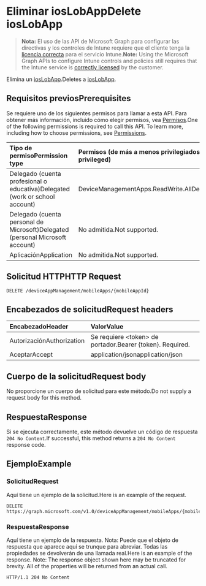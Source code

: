# <a name="delete-ioslobapp"></a><span data-ttu-id="3dcdf-101">Eliminar iosLobApp</span><span class="sxs-lookup"><span data-stu-id="3dcdf-101">Delete iosLobApp</span></span>

> <span data-ttu-id="3dcdf-102">**Nota:** El uso de las API de Microsoft Graph para configurar las directivas y los controles de Intune requiere que el cliente tenga la [licencia correcta](https://go.microsoft.com/fwlink/?linkid=839381) para el servicio Intune.</span><span class="sxs-lookup"><span data-stu-id="3dcdf-102">**Note:** Using the Microsoft Graph APIs to configure Intune controls and policies still requires that the Intune service is [correctly licensed](https://go.microsoft.com/fwlink/?linkid=839381) by the customer.</span></span>

<span data-ttu-id="3dcdf-103">Elimina un [iosLobApp](../resources/intune_apps_ioslobapp.md).</span><span class="sxs-lookup"><span data-stu-id="3dcdf-103">Deletes a [iosLobApp](../resources/intune_apps_ioslobapp.md).</span></span>
## <a name="prerequisites"></a><span data-ttu-id="3dcdf-104">Requisitos previos</span><span class="sxs-lookup"><span data-stu-id="3dcdf-104">Prerequisites</span></span>
<span data-ttu-id="3dcdf-p101">Se requiere uno de los siguientes permisos para llamar a esta API. Para obtener más información, incluido cómo elegir permisos, vea [Permisos](../../../concepts/permissions_reference.md).</span><span class="sxs-lookup"><span data-stu-id="3dcdf-p101">One of the following permissions is required to call this API. To learn more, including how to choose permissions, see [Permissions](../../../concepts/permissions_reference.md).</span></span>

|<span data-ttu-id="3dcdf-107">Tipo de permiso</span><span class="sxs-lookup"><span data-stu-id="3dcdf-107">Permission type</span></span>|<span data-ttu-id="3dcdf-108">Permisos (de más a menos privilegiados)</span><span class="sxs-lookup"><span data-stu-id="3dcdf-108">Permissions (from least to most privileged)</span></span>|
|:---|:---|
|<span data-ttu-id="3dcdf-109">Delegado (cuenta profesional o educativa)</span><span class="sxs-lookup"><span data-stu-id="3dcdf-109">Delegated (work or school account)</span></span>|<span data-ttu-id="3dcdf-110">DeviceManagementApps.ReadWrite.All</span><span class="sxs-lookup"><span data-stu-id="3dcdf-110">DeviceManagementApps.ReadWrite.All</span></span>|
|<span data-ttu-id="3dcdf-111">Delegado (cuenta personal de Microsoft)</span><span class="sxs-lookup"><span data-stu-id="3dcdf-111">Delegated (personal Microsoft account)</span></span>|<span data-ttu-id="3dcdf-112">No admitida.</span><span class="sxs-lookup"><span data-stu-id="3dcdf-112">Not supported.</span></span>|
|<span data-ttu-id="3dcdf-113">Aplicación</span><span class="sxs-lookup"><span data-stu-id="3dcdf-113">Application</span></span>|<span data-ttu-id="3dcdf-114">No admitida.</span><span class="sxs-lookup"><span data-stu-id="3dcdf-114">Not supported.</span></span>|

## <a name="http-request"></a><span data-ttu-id="3dcdf-115">Solicitud HTTP</span><span class="sxs-lookup"><span data-stu-id="3dcdf-115">HTTP Request</span></span>
<!-- {
  "blockType": "ignored"
}
-->
``` http
DELETE /deviceAppManagement/mobileApps/{mobileAppId}
```

## <a name="request-headers"></a><span data-ttu-id="3dcdf-116">Encabezados de solicitud</span><span class="sxs-lookup"><span data-stu-id="3dcdf-116">Request headers</span></span>
|<span data-ttu-id="3dcdf-117">Encabezado</span><span class="sxs-lookup"><span data-stu-id="3dcdf-117">Header</span></span>|<span data-ttu-id="3dcdf-118">Valor</span><span class="sxs-lookup"><span data-stu-id="3dcdf-118">Value</span></span>|
|:---|:---|
|<span data-ttu-id="3dcdf-119">Autorización</span><span class="sxs-lookup"><span data-stu-id="3dcdf-119">Authorization</span></span>|<span data-ttu-id="3dcdf-120">Se requiere &lt;token&gt; de portador.</span><span class="sxs-lookup"><span data-stu-id="3dcdf-120">Bearer {token}. Required.</span></span>|
|<span data-ttu-id="3dcdf-121">Aceptar</span><span class="sxs-lookup"><span data-stu-id="3dcdf-121">Accept</span></span>|<span data-ttu-id="3dcdf-122">application/json</span><span class="sxs-lookup"><span data-stu-id="3dcdf-122">application/json</span></span>|

## <a name="request-body"></a><span data-ttu-id="3dcdf-123">Cuerpo de la solicitud</span><span class="sxs-lookup"><span data-stu-id="3dcdf-123">Request body</span></span>
<span data-ttu-id="3dcdf-124">No proporcione un cuerpo de solicitud para este método.</span><span class="sxs-lookup"><span data-stu-id="3dcdf-124">Do not supply a request body for this method.</span></span>

## <a name="response"></a><span data-ttu-id="3dcdf-125">Respuesta</span><span class="sxs-lookup"><span data-stu-id="3dcdf-125">Response</span></span>
<span data-ttu-id="3dcdf-126">Si se ejecuta correctamente, este método devuelve un código de respuesta `204 No Content`.</span><span class="sxs-lookup"><span data-stu-id="3dcdf-126">If successful, this method returns a `204 No Content` response code.</span></span>

## <a name="example"></a><span data-ttu-id="3dcdf-127">Ejemplo</span><span class="sxs-lookup"><span data-stu-id="3dcdf-127">Example</span></span>
### <a name="request"></a><span data-ttu-id="3dcdf-128">Solicitud</span><span class="sxs-lookup"><span data-stu-id="3dcdf-128">Request</span></span>
<span data-ttu-id="3dcdf-129">Aquí tiene un ejemplo de la solicitud.</span><span class="sxs-lookup"><span data-stu-id="3dcdf-129">Here is an example of the request.</span></span>
``` http
DELETE https://graph.microsoft.com/v1.0/deviceAppManagement/mobileApps/{mobileAppId}
```

### <a name="response"></a><span data-ttu-id="3dcdf-130">Respuesta</span><span class="sxs-lookup"><span data-stu-id="3dcdf-130">Response</span></span>
<span data-ttu-id="3dcdf-p102">Aquí tiene un ejemplo de la respuesta. Nota: Puede que el objeto de respuesta que aparece aquí se trunque para abreviar. Todas las propiedades se devolverán de una llamada real.</span><span class="sxs-lookup"><span data-stu-id="3dcdf-p102">Here is an example of the response. Note: The response object shown here may be truncated for brevity. All of the properties will be returned from an actual call.</span></span>
``` http
HTTP/1.1 204 No Content
```



